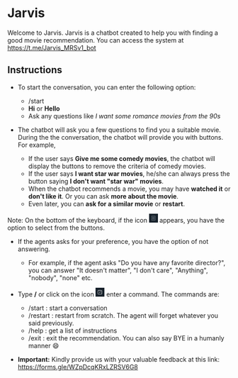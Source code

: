 # Jarvis

Welcome to Jarvis. Jarvis is a chatbot created to help you with finding a good movie recommendation. You can access the system at https://t.me/Jarvis_MRSv1_bot

## Instructions

* To start the conversation, you can enter the following option:
  - /start
  - **Hi** or **Hello**
  - Ask any questions like *I want some romance movies from the 90s*

* The chatbot will ask you a few questions to find you a suitable movie. During the the conversation, the chatbot will provide you with buttons. For example,
  - If the user says **Give me some comedy movies**, the chatbot will display the buttons to remove the criteria of comedy movies.
  - If the user says **I want star war movies**, he/she can always press the button saying **I don't want "star war" movies**.
  - When the chatbot recommends a movie, you may have **watched it** or **don't like it**. Or you can ask **more about the movie**.
  - Even later, you can **ask for a similar movie** or **restart**.

Note: On the bottom of the keyboard, if the icon <img src="telegram-icons/keyboard.PNG" width="20" height="20"/> appears, you have the option to select from the buttons.


* If the agents asks for your preference, you have the option of not answering.
  - For example, if the agent asks "Do you have any favorite director?", you can answer "It doesn't matter", "I don't care", "Anything", "nobody", "none" etc.

* Type **/** or click on the icon <img src="telegram-icons/command.PNG" width="20" height="20"/> enter a command. The commands are:
  - /start : start a conversation
  - /restart : restart from scratch. The agent will forget whatever you said previously.
  - /help : get a list of instructions 
  - /exit : exit the recommendation. You can also say BYE in a humanly manner :smile:

* **Important:** Kindly provide us with your valuable feedback at this link: https://forms.gle/WZpDcqKRxLZRSV6G8
